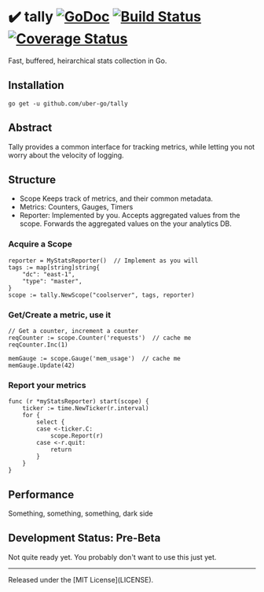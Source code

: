 # :heavy_check_mark: tally [![GoDoc][doc-img]][doc] [![Build Status][ci-img]][ci] [![Coverage Status][cov-img]][cov]

Fast, buffered, heirarchical stats collection in Go.

## Installation
`go get -u github.com/uber-go/tally`

## Abstract

Tally provides a common interface for tracking metrics, while letting
you not worry about the velocity of logging.

## Structure

- Scope Keeps track of metrics, and their common metadata.
- Metrics: Counters, Gauges, Timers
- Reporter: Implemented by you. Accepts aggregated values from the scope. Forwards the aggregated values on the your analytics DB.

### Acquire a Scope ###
```golang
reporter = MyStatsReporter()  // Implement as you will
tags := map[string]string{
	"dc": "east-1",
	"type": "master",
}
scope := tally.NewScope("coolserver", tags, reporter)
```

### Get/Create a metric, use it ###
```golang
// Get a counter, increment a counter
reqCounter := scope.Counter('requests')  // cache me
reqCounter.Inc(1)

memGauge := scope.Gauge('mem_usage')  // cache me
memGauge.Update(42)
```

### Report your metrics ###
``` golang
func (r *myStatsReporter) start(scope) {
	ticker := time.NewTicker(r.interval)
	for {
		select {
		case <-ticker.C:
			scope.Report(r)
		case <-r.quit:
			return
		}
	}
}
```

## Performance

Something, something, something, dark side

## Development Status: Pre-Beta

Not quite ready yet. You probably don't want to use this just yet.

<hr>
Released under the [MIT License](LICENSE).

[doc-img]: https://godoc.org/github.com/uber-go/tally?status.svg
[doc]: https://godoc.org/github.com/uber-go/tally
[ci-img]: https://travis-ci.org/uber-go/tally.svg?branch=master
[ci]: https://travis-ci.org/uber-go/tally
[cov-img]: https://coveralls.io/repos/github/uber-go/tally/badge.svg?branch=master
[cov]: https://coveralls.io/github/uber-go/tally?branch=master
[glide.lock]: https://github.com/uber-go/tally/blob/master/glide.lock
[v1]: https://github.com/uber-go/tally/milestones
